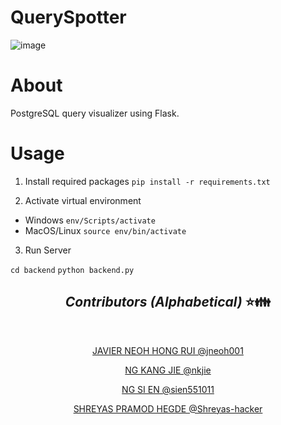 # QuerySpotter
 
![image](https://github.com/jneoh001/SC3020_Database_System_Principles/assets/95909920/de2b0b40-b784-4b82-b2d9-03fea447bd22)


# About

PostgreSQL query visualizer using Flask.

# Usage

1. Install required packages
`pip install -r requirements.txt`

2. Activate virtual environment

- Windows `env/Scripts/activate`
- MacOS/Linux `source env/bin/activate`

3. Run Server

`cd backend`
`python backend.py`


## <div align="center"> *Contributors (Alphabetical)* :star::family: </div>

<br />

<div align="center">


<a href="https://github.com/jneoh001"> JAVIER NEOH HONG RUI @jneoh001  </a>

<a href="https://github.com/nkjie">NG KANG JIE @nkjie</a>

<a href="https://github.com/sien551011"> NG SI EN @sien551011</a>

<a href="https://github.com/Shreyas-hacker"> SHREYAS PRAMOD HEGDE @Shreyas-hacker</a>
 
</div>